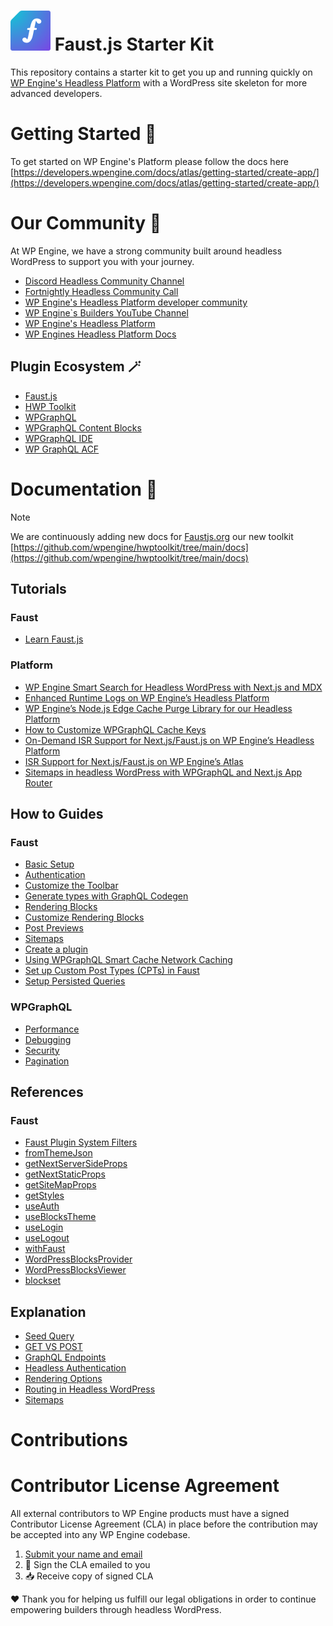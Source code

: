 # ![Faust.js Logo](./.github/assets/faustjs-logo.svg) Faust.js Starter Kit

This repository contains a starter kit to get you up and running quickly on [WP Engine's Headless Platform](https://wpengine.com/headless-wordpress/) with a WordPress site skeleton for more advanced developers.

# Getting Started 🚀

To get started on WP Engine's Platform please follow the docs here [https://developers.wpengine.com/docs/atlas/getting-started/create-app/](https://developers.wpengine.com/docs/atlas/getting-started/create-app/)

# Our Community 🩵

At WP Engine, we have a strong community built around headless WordPress to support you with your journey.

- [Discord Headless Community Channel](https://faustjs.org/discord)
- [Fortnightly Headless Community Call](https://discord.gg/headless-wordpress-836253505944813629?event=1371472220592930857)
- [WP Engine's Headless Platform developer community](https://wpengine.com/builders/headless)
- [WP Engine`s Builders YouTube Channel](https://www.youtube.com/@WPEngineBuilders)
- [WP Engine's Headless Platform](https://wpengine.com/headless-wordpress/)
- [WP Engines Headless Platform Docs](https://developers.wpengine.com/docs/atlas/overview/)

## Plugin Ecosystem 🪄

- [Faust.js](https://faustjs.org)
- [HWP Toolkit](https://github.com/wpengine/hwptoolkit)
- [WPGraphQL](https://www.wpgraphql.com)
- [WPGraphQL Content Blocks](https://github.com/wpengine/wp-graphql-content-blocks)
- [WPGraphQL IDE](https://github.com/wp-graphql/wpgraphql-ide)
- [WP GraphQL ACF](https://github.com/wp-graphql/wp-graphql-acf)

# Documentation 🔎

> [!NOTE]
> We are continuously adding new docs for [Faustjs.org](https://faustjs.org/docs) our new toolkit [https://github.com/wpengine/hwptoolkit/tree/main/docs](https://github.com/wpengine/hwptoolkit/tree/main/docs)

## Tutorials

### Faust

- [Learn Faust.js](https://faustjs.org/docs/tutorial/learn-faust/)

### Platform

- [WP Engine Smart Search for Headless WordPress with Next.js and MDX](https://wpengine.com/builders/wp-engine-smart-search-for-headless-wordpress-with-next-js-and-mdx/)
- [Enhanced Runtime Logs on WP Engine’s Headless Platform](https://wpengine.com/builders/enhanced-runtime-logs-on-wp-engines-headless-platform/)
- [WP Engine’s Node.js Edge Cache Purge Library for our Headless Platform](https://wpengine.com/builders/wp-engines-node-js-edge-cache-purge-library-for-the-headless-wordpress-platform/)
- [How to Customize WPGraphQL Cache Keys](https://wpengine.com/builders/how-to-customize-wpgraphql-cache-keys/)
- [On-Demand ISR Support for Next.js/Faust.js on WP Engine’s Headless Platform](https://wpengine.com/builders/on-demand-isr-support-for-next-js-faust-js-on-wp-engines-headless-platform/)
- [ISR Support for Next.js/Faust.js on WP Engine’s Atlas](https://wpengine.com/builders/isr-support-for-next-js-faust-js-on-wp-engines-atlas/)
- [Sitemaps in headless WordPress with WPGraphQL and Next.js App Router](https://wpengine.com/builders/sitemaps-in-headless-wordpress-with-wpgraphql-and-next-js-app-router/)

## How to Guides

### Faust

- [Basic Setup](https://faustjs.org/docs/how-to/basic-setup/)
- [Authentication](https://faustjs.org/docs/how-to/authentication/)
- [Customize the Toolbar](https://faustjs.org/docs/how-to/customize-the-toolbar/)
- [Generate types with GraphQL Codegen](https://faustjs.org/docs/how-to/generate-types-with-graphql-codegen/)
- [Rendering Blocks](https://faustjs.org/docs/how-to/rendering-blocks/)
- [Customize Rendering Blocks](https://faustjs.org/docs/how-to/custom-blocks/)
- [Post Previews](https://faustjs.org/docs/how-to/post-previews/)
- [Sitemaps](https://faustjs.org/docs/how-to/sitemaps/)
- [Create a plugin](https://faustjs.org/docs/how-to/create-a-plugin/)
- [Using WPGraphQL Smart Cache Network Caching](https://faustjs.org/docs/how-to/use-wpgraphql-smart-cache/)
- [Set up Custom Post Types (CPTs) in Faust](https://faustjs.org/docs/how-to/setup-cpt-in-faustjs/)
- [Setup Persisted Queries](https://github.com/wpengine/hwptoolkit/blob/main/docs/how-to/nextjs-pages-router/enable-apq/index.md)

### WPGraphQL

- [Performance](https://www.wpgraphql.com/docs/performance)
- [Debugging](https://www.wpgraphql.com/docs/debugging)
- [Security](https://www.wpgraphql.com/docs/security)
- [Pagination](https://www.wpgraphql.com/2020/03/26/forward-and-backward-pagination-with-wpgraphql)

## References

### Faust

- [Faust Plugin System Filters](https://faustjs.org/docs/reference/faust-plugin-system-filters/)
- [fromThemeJson](https://faustjs.org/docs/reference/from-theme-json/)
- [getNextServerSideProps](https://faustjs.org/docs/reference/get-next-server-side-props/)
- [getNextStaticProps](https://faustjs.org/docs/reference/get-next-static-props/)
- [getSiteMapProps](https://faustjs.org/docs/reference/get-site-map-props/)
- [getStyles](https://faustjs.org/docs/reference/get-styles/)
- [useAuth](https://faustjs.org/docs/reference/use-auth/)
- [useBlocksTheme](https://faustjs.org/docs/reference/use-blocks-theme/)
- [useLogin](https://faustjs.org/docs/reference/use-login/)
- [useLogout](https://faustjs.org/docs/reference/use-logout/)
- [withFaust](https://faustjs.org/docs/reference/with-faust/)
- [WordPressBlocksProvider](https://faustjs.org/docs/reference/wordpress-blocks-provider/)
- [WordPressBlocksViewer](https://faustjs.org/docs/reference/wordpress-blocks-viewer/)
- [blockset](https://faustjs.org/docs/reference/blockset/)

## Explanation

- [Seed Query](https://faustjs.org/docs/explanation/seed-query/)
- [GET VS POST](https://github.com/wpengine/hwptoolkit/blob/main/docs/explanation/get-vs-post.md)
- [GraphQL Endpoints](https://github.com/wpengine/hwptoolkit/blob/main/docs/explanation/graphql-endpoints.md)
- [Headless Authentication](https://github.com/wpengine/hwptoolkit/blob/main/docs/explanation/headless-authentication.md)
- [Rendering Options](https://github.com/wpengine/hwptoolkit/blob/main/docs/explanation/rendering-options.md)
- [Routing in Headless WordPress](https://github.com/wpengine/hwptoolkit/blob/main/docs/explanation/routing.md)
- [Sitemaps](https://github.com/wpengine/hwptoolkit/blob/main/docs/explanation/sitemaps.md)

# Contributions

# Contributor License Agreement

All external contributors to WP Engine products must have a signed Contributor License Agreement (CLA) in place before the contribution may be accepted into any WP Engine codebase.

1. [Submit your name and email](https://wpeng.in/cla/)
2. 📝 Sign the CLA emailed to you
3. 📥 Receive copy of signed CLA

❤️ Thank you for helping us fulfill our legal obligations in order to continue empowering builders through headless WordPress.
